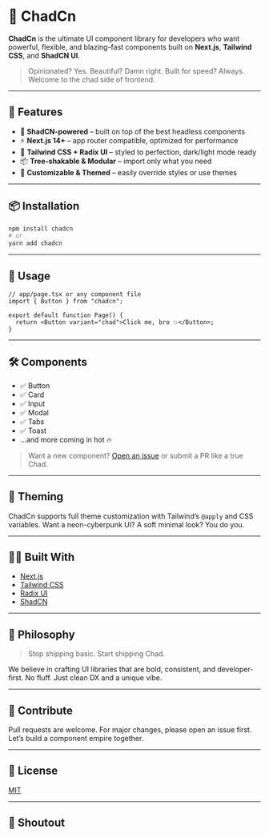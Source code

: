
# 💪 ChadCn

**ChadCn** is the ultimate UI component library for developers who want powerful, flexible, and blazing-fast components built on **Next.js**, **Tailwind CSS**, and **ShadCN UI**.

> Opinionated? Yes.
> Beautiful? Damn right.
> Built for speed? Always.
> Welcome to the chad side of frontend.

---

## 🚀 Features

* 🧠 **ShadCN-powered** – built on top of the best headless components
* ⚡ **Next.js 14+** – app router compatible, optimized for performance
* 🎨 **Tailwind CSS + Radix UI** – styled to perfection, dark/light mode ready
* 📦 **Tree-shakable & Modular** – import only what you need
* 🧩 **Customizable & Themed** – easily override styles or use themes

---

## 📦 Installation

```bash
npm install chadcn
# or
yarn add chadcn
```

---

## 🔌 Usage

```tsx
// app/page.tsx or any component file
import { Button } from "chadcn";

export default function Page() {
  return <Button variant="chad">Click me, bro 💥</Button>;
}
```

---

## 🛠️ Components

* ✅ Button
* ✅ Card
* ✅ Input
* ✅ Modal
* ✅ Tabs
* ✅ Toast
* ...and more coming in hot 🔥

> Want a new component? [Open an issue](https://github.com/your-org/chadcn/issues) or submit a PR like a true Chad.

---

## 🎨 Theming

ChadCn supports full theme customization with Tailwind’s `@apply` and CSS variables. Want a neon-cyberpunk UI? A soft minimal look? You do you.

---

## 🧑‍💻 Built With

* [Next.js](https://nextjs.org/)
* [Tailwind CSS](https://tailwindcss.com/)
* [Radix UI](https://www.radix-ui.com/)
* [ShadCN](https://ui.shadcn.dev/)

---

## 🧠 Philosophy

> Stop shipping basic. Start shipping Chad.

We believe in crafting UI libraries that are bold, consistent, and developer-first. No fluff. Just clean DX and a unique vibe.

---

## 🌟 Contribute

Pull requests are welcome. For major changes, please open an issue first.
Let’s build a component empire together.

---

## 📄 License

[MIT](./LICENSE)

---

## 💜 Shoutout


